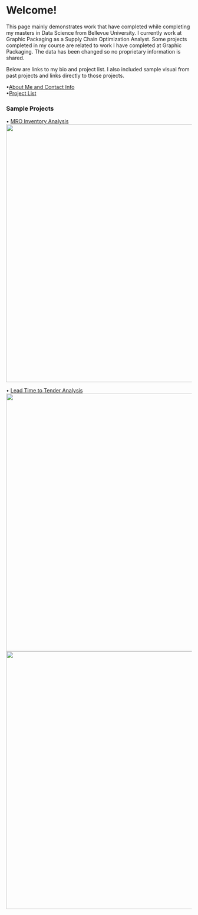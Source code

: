 # Welcome!

This page mainly demonstrates work that have completed while completing my masters in Data Science from Bellevue University. I currently work at Graphic Packaging as a Supply Chain Optimization Analyst. Some projects completed in my course are related to work I have completed at Graphic Packaging. The data has been changed so no proprietary information is shared.

Below are links to my bio and project list. I also included sample visual from past projects and links directly to those projects. 

•[About Me and Contact Info](https://nestingen.github.io/nestingen.github.io.about_me/) </br> 
•[Project List](https://nestingen.github.io/nestingen.github.io.project_list/) </br>

### Sample Projects
• [MRO Inventory Analysis](https://nestingen.github.io/DSC-680-MRO-Inventory/) </br>
<img src="https://user-images.githubusercontent.com/54515596/106980925-b2bbc380-6726-11eb-90e7-b3229ef540e8.png" width="700">

• [Lead Time to Tender Analysis](https://nestingen.github.io/DSC-680-Lead-Time-to-Tender/) </br>
<img src= "https://user-images.githubusercontent.com/54515596/106982795-5d81b100-672a-11eb-9c66-f3ee44170050.png" width ="700">
<img src = "https://user-images.githubusercontent.com/54515596/106983283-41324400-672b-11eb-8489-8d262165d95c.png" width = "700">




